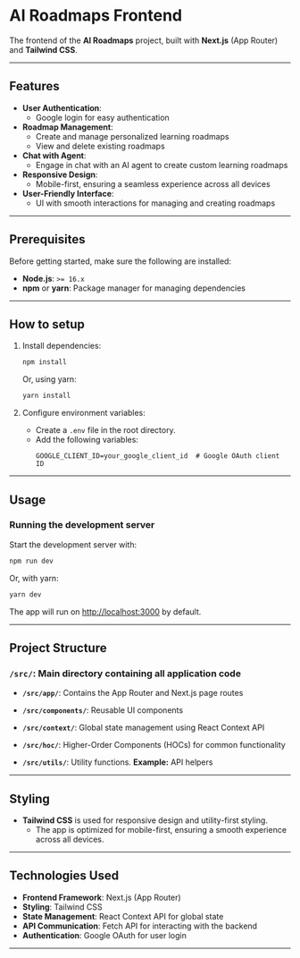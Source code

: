 
# AI Roadmaps Frontend

The frontend of the **AI Roadmaps** project, built with **Next.js** (App Router) and **Tailwind CSS**.

---

## Features

- **User Authentication**:
  - Google login for easy authentication
- **Roadmap Management**:
  - Create and manage personalized learning roadmaps
  - View and delete existing roadmaps
- **Chat with Agent**:
  - Engage in chat with an AI agent to create custom learning roadmaps
- **Responsive Design**:
  - Mobile-first, ensuring a seamless experience across all devices
- **User-Friendly Interface**:
  - UI with smooth interactions for managing and creating roadmaps

---

## Prerequisites

Before getting started, make sure the following are installed:

- **Node.js**: `>= 16.x`
- **npm** or **yarn**: Package manager for managing dependencies

---

## How to setup


1. Install dependencies:

   ```bash
   npm install
   ```

   Or, using yarn:

   ```bash
   yarn install
   ```

2. Configure environment variables:
   - Create a `.env` file in the root directory.
   - Add the following variables:
     ```env
     GOOGLE_CLIENT_ID=your_google_client_id  # Google OAuth client ID
     ```

---

## Usage

### Running the development server

Start the development server with:

```bash
npm run dev
```

Or, with yarn:

```bash
yarn dev
```

The app will run on [http://localhost:3000](http://localhost:3000) by default.

---

## Project Structure

### **`/src/`**: Main directory containing all application code

- **`/src/app/`**: Contains the App Router and Next.js page routes
  

- **`/src/components/`**: Reusable UI components
  

- **`/src/context/`**: Global state management using React Context API
  

- **`/src/hoc/`**: Higher-Order Components (HOCs) for common functionality
  

- **`/src/utils/`**: Utility functions. 
**Example:** API helpers
  

---

## Styling

- **Tailwind CSS** is used for responsive design and utility-first styling. 
  - The app is optimized for mobile-first, ensuring a smooth experience across all devices.
---

## Technologies Used

- **Frontend Framework**: Next.js (App Router)
- **Styling**: Tailwind CSS
- **State Management**: React Context API for global state
- **API Communication**: Fetch API for interacting with the backend
- **Authentication**: Google OAuth for user login
---


#